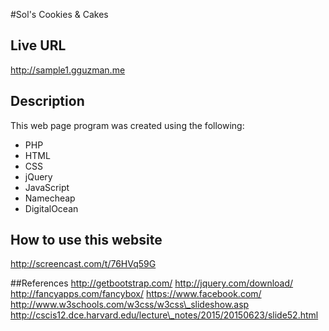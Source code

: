 #Sol's Cookies & Cakes

## Live URL
<http://sample1.gguzman.me>

## Description
This web page program was created using the following:
- PHP
- HTML
- CSS
- jQuery
- JavaScript
- Namecheap
- DigitalOcean

## How to use this website
<http://screencast.com/t/76HVq59G>

##References
<http://getbootstrap.com/>
<http://jquery.com/download/>
<http://fancyapps.com/fancybox/>
<https://www.facebook.com/>
<http://www.w3schools.com/w3css/w3css\_slideshow.asp>
<http://cscis12.dce.harvard.edu/lecture\_notes/2015/20150623/slide52.html>
